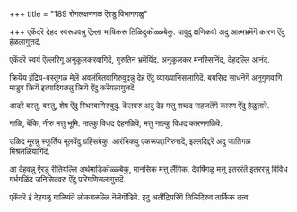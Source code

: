 +++
title = "189 रोगलक्षणगळ ऎरडु विभागगळु"

+++
एकॆंदरॆ देहद स्वरूपवन्नु ऎल्ला भाषिकरू तिळिदुकॊळ्ळबेकु. यावुदु क्षणिकवो अदु आत्मभ्रमॆगॆ कारण ऎंदु हेळलागुत्तदॆ.

एकॆंदरॆ स्वयं ऎल्लरिगू अनुकूलकरवागिदॆ, गुरुतिन भ्रमॆयिंद. अनुकूलकर मनस्सिनिंद, देहदल्लि आनंद.

क्रियॆय इंद्रिय-वस्तुगळ मेलॆ अवलंबितवागिरुवुदन्नु देह ऎंदु व्याख्यानिसलागिदॆ. बयसिद साधनॆगॆ अनुगुणवागि माडुव क्रियॆ इत्यादिगळन्नु क्रियॆ ऎंदु करॆयलागुत्तदॆ.

आदरॆ वस्तु, वस्तु, शेष ऎंदु स्थिरवागिरुवुदु. कॆलवरु अदु देह मत्तु शब्दद सहजतॆगॆ कारण ऎंदु हेळुत्तारॆ.

गाळि, बॆंकि, नीरु मत्तु भूमि. नाल्कु विधद देहगळिवॆ, मत्तु नाल्कु विधद कारणगळिवॆ.

उळिद मूरन्नु स्फूर्तिय मूलवॆंदु ग्रहिसबेकु. आरंभिकवु एकरूपद्दागिरुत्तदॆ, इल्लदिद्दरॆ अदु जातिगळ मिश्रतळियागिदॆ.

आ देहवन्नु ऎरडु रीतियल्लि अर्थमाडिकॊळ्ळबेकु, मानसिक मत्तु लैंगिक. देवर्षिगळु मत्तु इतररंतॆ इतररन्नु विविध गर्भगळिंद जनिसिदवरु ऎंदु परिगणिसलागुत्तदॆ.

एकॆंदरॆ ई देहगळु गाळियंतॆ लोकगळल्लि नॆलॆगॊंडिवॆ. इदु अतींद्रियरिगॆ तिळिदिरुव तार्किक तत्व.

